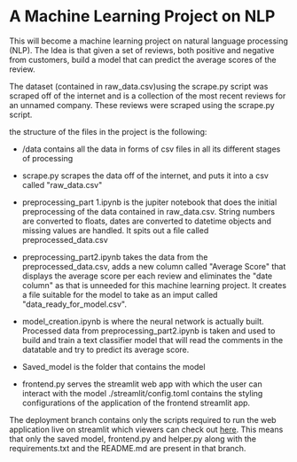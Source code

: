 # A Machine Learning Project on NLP
This will become a machine learning project on natural language processing (NLP). The Idea is that given a set of reviews, both positive and negative from customers, build a model that can predict the average scores of the review.

The dataset (contained in raw_data.csv)using the scrape.py script  was scraped off of the internet and is a collection of the most recent reviews for an unnamed company.
These reviews were scraped using the scrape.py script. 

the structure of the files in the project is the following:

* /data contains all the data in forms of csv files in all its different stages of processing

* scrape.py scrapes the data off of the internet, and puts it into a csv called "raw_data.csv" 

* preprocessing_part 1.ipynb is the jupiter notebook that does the initial preprocessing of the data contained in raw_data.csv. String numbers are converted to floats, dates are converted to datetime objects and missing values are handled. It spits out a file called preprocessed_data.csv

* preprocessing_part2.ipynb takes the data from the preprocessed_data.csv, adds a new column called "Average Score" that displays the average score per each review and eliminates the "date column" as that is unneeded for this machine learning project. It creates a file suitable for the model to take as an  imput called "data_ready_for_model.csv".

* model_creation.ipynb is where the neural network is actually built. Processed data from preprocessing_part2.ipynb is taken and used to build and train a text classifier model that will read the comments in the datatable and try to predict its average score.

* Saved_model is the folder that contains the model

* frontend.py serves the streamlit web app with which the user can interact with the model
./streamlit/config.toml contains the styling configurations of the application of the frontend streamlit app.


The deployment branch contains only the scripts required to run the web application live on streamlit which viewers can check out [here]("https://beatrix-droid-broadband-reviews-nlp-frontend-deployment-mmuqk0.streamlit.app/").
This means that only the saved model, frontend.py and helper.py along with the requirements.txt and the README.md are present in that branch.
